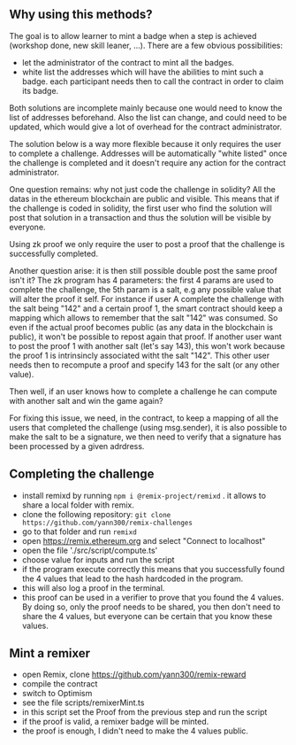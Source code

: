  ## Why using this methods?

 The goal is to allow learner to mint a badge when a step is achieved (workshop done, new skill leaner, ...).
 There are a few obvious possibilities:

  - let the administrator of the contract to mint all the badges.
  - white list the addresses which will have the abilities to mint such a badge. each participant needs then to call the contract in order to claim its badge.

 Both solutions are incomplete mainly because one would need to know the list of addresses beforehand. Also the list can change, and could need to be updated, which would give a lot of overhead for the contract administrator.

 The solution below is a way more flexible because it only requires the user to complete a challenge. Addresses will be automatically "white listed" once the challenge is completed and it doesn't require any action for the contract administrator.

 One question remains: why not just code the challenge in solidity?
 All the datas in the ethereum blockchain are public and visible. This means that if the challenge is coded in solidity, the first user who find the solution will post that solution in a transaction and thus the solution will be visible by everyone.

 Using zk proof we only require the user to post a proof that the challenge is successfully completed.

 Another question arise: it is then still possible double post the same proof isn't it?
 The zk program has 4 parameters: the first 4 params are used to complete the challenge, the 5th param is a salt, e.g any possible value that will alter the proof it self.
 For instance if user A complete the challenge with the salt being "142" and a certain proof 1, the smart contract should keep a mapping which allows to remember that the salt "142" was consumed.
 So even if the actual proof becomes public (as any data in the blockchain is public), it won't be possible to repost again that proof. 
 If another user want to post the proof 1 with another salt (let's say 143), this won't work because the proof 1 is intrinsincly associated witht the salt "142".
 This other user needs then to recompute a proof and specify 143 for the salt (or any other value).

 Then well, if an user knows how to complete a challenge he can compute with another salt and win the game again?

 For fixing this issue, we need, in the contract, to keep a mapping of all the users that completed the challenge (using msg.sender), it is also possible to make the salt to be a signature, we then need to verify that a signature has been processed by a given adrdress.


 ## Completing the challenge

 - install remixd by running `npm i @remix-project/remixd` . it allows to share a local folder with remix.
 - clone the following repository: `git clone https://github.com/yann300/remix-challenges`
 - go to that folder and run `remixd`
 - open https://remix.ethereum.org and select "Connect to localhost"
 - open the file './src/script/compute.ts'
 - choose value for inputs and run the script
 - if the program execute correctly this means that you successfully found the 4 values that lead to the hash hardcoded in the program.
 - this will also log a proof in the terminal.
 - this proof can be used in a verifier to prove that you found the 4 values. By doing so, only the proof needs to be shared, you then don't need to share the 4 values, but everyone can be certain that you know these values.

 ## Mint a remixer

 - open Remix, clone https://github.com/yann300/remix-reward
 - compile the contract
 - switch to Optimism
 - see the file scripts/remixerMint.ts
 - in this script set the Proof from the previous step and run the script
 - if the proof is valid, a remixer badge will be minted.
 - the proof is enough, I didn't need to make the 4 values public.






